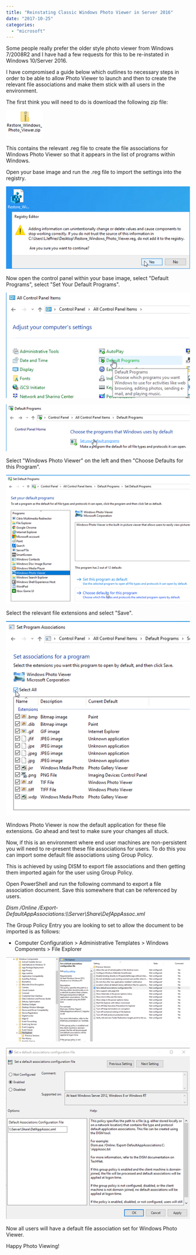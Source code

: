 ```yaml
---
title: "Reinstating Classic Windows Photo Viewer in Server 2016"
date: "2017-10-25"
categories: 
  - "microsoft"
---
```


Some people really prefer the older style photo viewer from Windows 7/2008R2 and I have had a few requests for this to be re-instated in Windows 10/Server 2016.

I have compromised a guide below which outlines to necessary steps in order to be able to allow Photo Viewer to launch and then to create the relevant file associations and make them stick with all users in the environment.

The first think you will need to do is download the following zip file:

[![](images/102517_1510_Reinstating1.png)](https://www.leeejeffries.com/assets/downloads/Restore_Windows_Photo_Viewer.zip)

This contains the relevant .reg file to create the file associations for Windows Photo Viewer so that it appears in the list of programs within Windows.

Open your base image and run the .reg file to import the settings into the registry.

![](images/102517_1510_Reinstating2.png)

Now open the control panel within your base image, select "Default Programs", select "Set Your Default Programs".

![](images/102517_1510_Reinstating3.png)

![](images/102517_1510_Reinstating4.png)

Select "Windows Photo Viewer" on the left and then "Choose Defaults for this Program".

![](images/102517_1510_Reinstating5.png)

Select the relevant file extensions and select "Save".

![](images/102517_1510_Reinstating6.png)

Windows Photo Viewer is now the default application for these file extensions. Go ahead and test to make sure your changes all stuck.

Now, if this is an environment where end user machines are non-persistent you will need to re-present these file associations for users. To do this you can import some default file associations using Group Policy.

This is achieved by using DISM to export file associations and then getting them imported again for the user using Group Policy.

Open PowerShell and run the following command to export a file association document. Save this somewhere that can be referenced by users.

_Dism /Online /Export-DefaultAppAssociations:\\\\Server\\Share\\DefAppAssoc.xml_

The Group Policy Entry you are looking to set to allow the document to be imported is as follows:

- Computer Configuration > Administrative Templates > Windows Components > File Explorer

![](images/102517_1510_Reinstating7.png)

![](images/102517_1510_Reinstating8.png)

Now all users will have a default file association set for Windows Photo Viewer.

Happy Photo Viewing!
